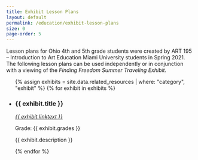 ```yaml
---
title: Exhibit Lesson Plans
layout: default
permalink: /education/exhibit-lesson-plans
size: 0
page-order: 5
---
```


Lesson plans for Ohio 4th and 5th grade students were created by ART 195 – Introduction to Art Education Miami University students in Spring 2021. The following lesson plans can be used independently or in conjunction with a viewing of the *Finding Freedom Summer Traveling Exhibit.*

<ul class="list-unstyled">
    {% assign exhibits = site.data.related_resources | where: "category", "exhibit" %}
    {% for exhibit in exhibits %}
    <li class="mt-4">
    <h3 class="display-6">{{ exhibit.title }}</h3>
        <a href="{{ exhibit.url }}" target="_blank"><i>{{ exhibit.linktext }}</i></a>
        <p>Grade: {{ exhibit.grades }}</p>
        <p>{{ exhibit.description }}</p>
    </li>
    {% endfor %}
</ul>